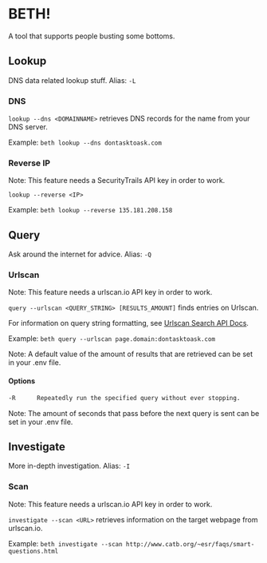 # BETH!
A tool that supports people busting some bottoms.

## Lookup
DNS data related lookup stuff.
Alias: `-L`

### DNS
`lookup --dns <DOMAINNAME>` retrieves DNS records for the name from your DNS server.

Example: `beth lookup --dns dontasktoask.com`

### Reverse IP
Note: This feature needs a SecurityTrails API key in order to work.

`lookup --reverse <IP>`

Example: `beth lookup --reverse 135.181.208.158`

## Query
Ask around the internet for advice.
Alias: `-Q`

### Urlscan
Note: This feature needs a urlscan.io API key in order to work.

`query --urlscan <QUERY_STRING> [RESULTS_AMOUNT]` finds entries on Urlscan.

For information on query string formatting, see [Urlscan Search API Docs](https://urlscan.io/docs/search/).

Example: `beth query --urlscan page.domain:dontasktoask.com`

Note: A default value of the amount of results that are retrieved can be set in your .env file.

#### Options
```sh
-R      Repeatedly run the specified query without ever stopping.
```

Note: The amount of seconds that pass before the next query is sent can be set in your .env file.

## Investigate
More in-depth investigation.
Alias: `-I`

### Scan
Note: This feature needs a urlscan.io API key in order to work.

`investigate --scan <URL>` retrieves information on the target webpage from urlscan.io.

Example: `beth investigate --scan http://www.catb.org/~esr/faqs/smart-questions.html`
